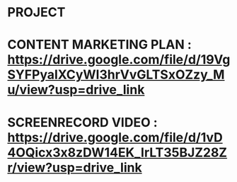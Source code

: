 # PROJECT
# CONTENT MARKETING PLAN : https://drive.google.com/file/d/19VgSYFPyaIXCyWI3hrVvGLTSxOZzy_Mu/view?usp=drive_link
# SCREENRECORD VIDEO : https://drive.google.com/file/d/1vD4OQicx3x8zDW14EK_IrLT35BJZ28Zr/view?usp=drive_link
